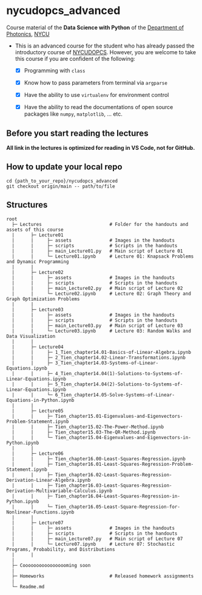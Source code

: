 # nycudopcs_advanced
 Course material of the **Data Science with Python** of the <a href="https://dop.nycu.edu.tw/ch/index.html">Department of Photonics</a>, <a href="https://www.nycu.edu.tw/">NYCU</a>

- This is an advanced course for the student who has already passed the introductory course of [NYCUDOPCS](https://github.com/bruce88617/nycudopcs). However, you are welcome to take this course if you are confident of the following:

  - [x] Programming with `class`
  - [x] Know how to pass parameters from terminal via `argparse`
  - [x] Have the ability to use `virtualenv` for environment control
  - [x] Have the ability to read the documentations of open source packages like `numpy`, `matplotlib`, ... etc.


## Before you start reading the lectures

**All link in the lectures is optimized for reading in VS Code, not for GitHub.**

## How to update your local repo

```
cd {path_to_your_repo}/nycudopcs_advanced
git checkout origin/main -- path/to/file
```

## Structures

```
root
  ├─ Lectures                         # Folder for the handouts and assets of this course
  |      ├─ Lecture01
  |      |     ├─ assets              # Images in the handouts
  |      |     ├─ scripts             # Scripts in the handouts
  |      |     ├─ main_Lecture01.py   # Main script of Lecture 01
  |      |     └─ Lecture01.ipynb     # Lecture 01: Knapsack Problems and Dynamic Programming
  |      |
  |      ├─ Lecture02
  |      |     ├─ assets              # Images in the handouts
  |      |     ├─ scripts             # Scripts in the handouts
  |      |     ├─ main_Lecture02.py   # Main script of Lecture 02
  |      |     └─ Lecture02.ipynb     # Lecture 02: Graph Theory and Graph Optimization Problems
  |      |
  |      ├─ Lecture03
  |      |     ├─ assets              # Images in the handouts
  |      |     ├─ scripts             # Scripts in the handouts
  |      |     ├─ main_Lecture03.py   # Main script of Lecture 03
  |      |     └─ Lecture03.ipynb     # Lecture 03: Random Walks and Data Visualization
  |      |
  |      ├─ Lecture04
  |      |     ├─ 1_Tien_chapter14.01-Basics-of-Linear-Algebra.ipynb
  |      |     ├─ 2_Tien_chapter14.02-Linear-Transformations.ipynb
  |      |     ├─ 3_Tien_chapter14.03-Systems-of-Linear-Equations.ipynb
  |      |     ├─ 4_Tien_chapter14.04(1)-Solutions-to-Systems-of-Linear-Equations.ipynb
  |      |     ├─ 5_Tien_chapter14.04(2)-Solutions-to-Systems-of-Linear-Equations.ipynb
  |      |     └─ 6_Tien_chapter14.05-Solve-Systems-of-Linear-Equations-in-Python.ipynb
  |      |
  |      ├─ Lecture05
  |      |     ├─ Tien_chapter15.01-Eigenvalues-and-Eigenvectors-Problem-Statement.ipynb
  |      |     ├─ Tien_chapter15.02-The-Power-Method.ipynb
  |      |     ├─ Tien_chapter15.03-The-QR-Method.ipynb
  |      |     └─ Tien_chapter15.04-Eigenvalues-and-Eigenvectors-in-Python.ipynb
  |      |
  |      ├─ Lecture06
  |      |     ├─ Tien_chapter16.00-Least-Squares-Regression.ipynb
  |      |     ├─ Tien_chapter16.01-Least-Squares-Regression-Problem-Statement.ipynb
  |      |     ├─ Tien_chapter16.02-Least-Squares-Regression-Derivation-Linear-Algebra.ipynb
  |      |     ├─ Tien_chapter16.03-Least-Squares-Regression-Derivation-Multivariable-Calculus.ipynb
  |      |     ├─ Tien_chapter16.04-Least-Squares-Regression-in-Python.ipynb
  |      |     └─ Tien_chapter16.05-Least-Square-Regression-for-Nonlinear-Functions.ipynb
  |      |
  |      ├─ Lecture07
  |      |     ├─ assets              # Images in the handouts
  |      |     ├─ scripts             # Scripts in the handouts
  |      |     ├─ main_Lecture07.py   # Main script of Lecture 07
  |      |     └─ Lecture07.ipynb     # Lecture 07: Stochastic Programs, Probability, and Distributions
  |      |
  | 
  ├─ Cooooooooooooooooming soon
  | 
  ├─ Homeworks                        # Released homework assignments
  |
  └─ Readme.md 
```


